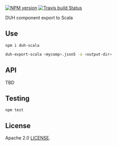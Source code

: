 [![NPM version](https://img.shields.io/npm/v/duh-scala.svg)](https://www.npmjs.org/package/duh-scala)
[![Travis build Status](https://travis-ci.org/sifive/duh-scala.svg?branch=master)](https://travis-ci.org/sifive/duh-scala)

DUH component export to Scala

## Use

```
npm i duh-scala
```

```bash
duh-export-scala <mycomp>.json5 -o <output-dir>
```

## API

TBD

## Testing
```
npm test
```

## License
Apache 2.0 [LICENSE](https://github.com/sifive/duh-scala/blob/master/LICENSE).
